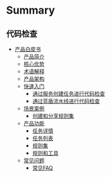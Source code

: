 # Summary

## 代码检查

* [产品白皮书]()
    * [产品简介](产品白皮书/Intro/README.md)
    * [核心优势](产品白皮书/Intro/Advantages.md)
    * [术语解释](产品白皮书/Intro/CodeccConcept.md)
    * [产品架构](产品白皮书/Intro/Architecture.md)
    * [快速入门]()
        * [通过服务创建任务进行代码检查](产品白皮书/Quickstart/CreateCodeccTask.md)
        * [通过蓝盾流水线进行代码检查](产品白皮书/Quickstart/CreateCodeccPlugin.md)
    * [场景案例]()
        * [创建和分享规则集](产品白皮书/Examples/ShareRuleset.md)
    * [产品功能]()
        * [任务详情](产品白皮书/Services/TaskDetail.md)
        * [任务列表](产品白皮书/Services/TaskList.md)
        * [规则集](产品白皮书/Services/RuleSet.md)
        * [规则和工具](产品白皮书/Services/RulesAndTools.md)
    * [常见问题]()
        * [常见FAQ](产品白皮书/FAQS/FAQ.md)